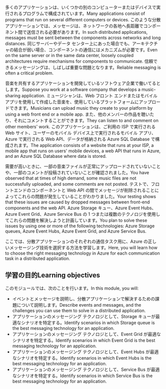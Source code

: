 <span data-ttu-id="36fe4-101">多くのアプリケーションは、いくつかの別のコンピューターまたはデバイスで実行されるプログラムで構成されています。</span><span class="sxs-lookup"><span data-stu-id="36fe4-101">Many applications consist of programs that run on several different computers or devices.</span></span> <span data-ttu-id="36fe4-102">このような分散アプリケーションでは、メッセージは、ネットワークの各地へ長距離でコンポーネント間で送信される必要があります。</span><span class="sxs-lookup"><span data-stu-id="36fe4-102">In such distributed applications, messages must be sent between the components across networks and long distances.</span></span> <span data-ttu-id="36fe4-103">同じサーバーやデータ センター上にあった場合でも、アーキテクチャの結合が弱い場合、コンポーネントの通信にはメカニズムが必要です。</span><span class="sxs-lookup"><span data-stu-id="36fe4-103">Even on the same server or in the same data center, loosely coupled architectures require mechanisms for components to communicate.</span></span> <span data-ttu-id="36fe4-104">信頼できるメッセージングは、しばしば重要な問題となります。</span><span class="sxs-lookup"><span data-stu-id="36fe4-104">Reliable messaging is often a critical problem.</span></span>

<span data-ttu-id="36fe4-105">音楽を共有するアプリケーションを開発しているソフトウェア企業で働いてるとします。</span><span class="sxs-lookup"><span data-stu-id="36fe4-105">Suppose you work at a software company that develops a music-sharing application.</span></span> <span data-ttu-id="36fe4-106">ミュージシャンは、Web フロント エンドまたはモバイル アプリを使用して作成した音楽を、使用しているプラットフォームにアップロードできます。</span><span class="sxs-lookup"><span data-stu-id="36fe4-106">Musicians can upload music they create to your platform by using a web front end or a mobile app.</span></span> <span data-ttu-id="36fe4-107">また、他のメンバーの作品を聴いたり、それにコメントすることができます。</span><span class="sxs-lookup"><span data-stu-id="36fe4-107">They can listen to and comment on other members' work.</span></span> <span data-ttu-id="36fe4-108">このアプリケーションは、ご利用の ISP で実行される Web サイト、ユーザーのモバイル デバイス上で実行されるモバイル アプリ、Azure で実行される Web API、データが格納される Azure SQL Database で構成されます。</span><span class="sxs-lookup"><span data-stu-id="36fe4-108">The application consists of a website that runs at your ISP, a mobile app that runs on users' mobile devices, a web API that runs in Azure, and an Azure SQL Database where data is stored.</span></span>

<span data-ttu-id="36fe4-109">需要が高いときに、一部の音楽ファイルが正常にアップロードされていないことや、一部のコメントが投稿されていないことが確認されました。</span><span class="sxs-lookup"><span data-stu-id="36fe4-109">You have observed that at times of high demand, some music files are not successfully uploaded, and some comments are not posted.</span></span> <span data-ttu-id="36fe4-110">テストで、フロントエンドのコンポーネントと Web API の間でメッセージが削除されることによってこれらの問題が発生していることがわかりました。</span><span class="sxs-lookup"><span data-stu-id="36fe4-110">Your testing shows that these issues are caused by dropped messages between front-end components and the web API.</span></span> <span data-ttu-id="36fe4-111">Azure Storage キュー、Azure Event Hubs、Azure Event Grid、Azure Service Bus の 1 つまたは複数のテクノロジを使用してこれらの問題を解決しようと計画しています。</span><span class="sxs-lookup"><span data-stu-id="36fe4-111">You plan to solve these issues by using one or more of the following technologies: Azure Storage queues, Azure Event Hubs, Azure Event Grid, and Azure Service Bus.</span></span>

<span data-ttu-id="36fe4-112">ここでは、分散アプリケーションのそれぞれの通信タスク用に、Azure の正しいメッセージング技術を選択する方法を学習します。</span><span class="sxs-lookup"><span data-stu-id="36fe4-112">Here, you will learn how to choose the right messaging technology in Azure for each communication task in a distributed application.</span></span>

## <a name="learning-objectives"></a><span data-ttu-id="36fe4-113">学習の目的</span><span class="sxs-lookup"><span data-stu-id="36fe4-113">Learning objectives</span></span>
<span data-ttu-id="36fe4-114">このモジュールでは、次のことを行います。</span><span class="sxs-lookup"><span data-stu-id="36fe4-114">In this module, you will:</span></span>

- <span data-ttu-id="36fe4-115">イベントとメッセージを説明し、分散アプリケーションで解決するための課題について説明します。</span><span class="sxs-lookup"><span data-stu-id="36fe4-115">Describe events and messages, and the challenges you can use them to solve in a distributed application.</span></span>
- <span data-ttu-id="36fe4-116">アプリケーションのメッセージング テクノロジとして、Storage キューが最適なシナリオを特定する。</span><span class="sxs-lookup"><span data-stu-id="36fe4-116">Identify scenarios in which Storage queue is the best messaging technology for an application.</span></span>
- <span data-ttu-id="36fe4-117">アプリケーションのメッセージング テクノロジとして、Event Grid が最適なシナリオを特定する。</span><span class="sxs-lookup"><span data-stu-id="36fe4-117">Identify scenarios in which Event Grid is the best messaging technology for an application.</span></span>
- <span data-ttu-id="36fe4-118">アプリケーションのメッセージング テクノロジとして、Event Hubs が最適なシナリオを特定する。</span><span class="sxs-lookup"><span data-stu-id="36fe4-118">Identify scenarios in which Event Hubs is the best messaging technology for an application.</span></span>
- <span data-ttu-id="36fe4-119">アプリケーションのメッセージング テクノロジとして、Service Bus が最適なシナリオを特定する。</span><span class="sxs-lookup"><span data-stu-id="36fe4-119">Identify scenarios in which Service Bus is the best messaging technology for an application.</span></span>